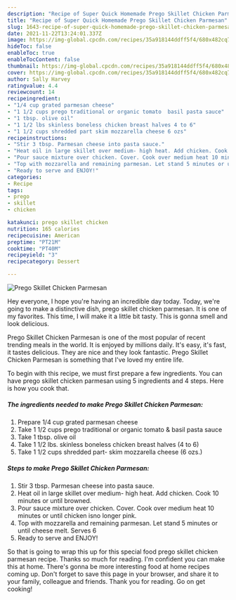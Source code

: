 ```yaml
---
description: "Recipe of Super Quick Homemade Prego Skillet Chicken Parmesan"
title: "Recipe of Super Quick Homemade Prego Skillet Chicken Parmesan"
slug: 1643-recipe-of-super-quick-homemade-prego-skillet-chicken-parmesan
date: 2021-11-22T13:24:01.337Z
image: https://img-global.cpcdn.com/recipes/35a918144ddff5f4/680x482cq70/prego-skillet-chicken-parmesan-recipe-main-photo.jpg
hideToc: false
enableToc: true
enableTocContent: false
thumbnail: https://img-global.cpcdn.com/recipes/35a918144ddff5f4/680x482cq70/prego-skillet-chicken-parmesan-recipe-main-photo.jpg
cover: https://img-global.cpcdn.com/recipes/35a918144ddff5f4/680x482cq70/prego-skillet-chicken-parmesan-recipe-main-photo.jpg
author: Sally Harvey
ratingvalue: 4.4
reviewcount: 14
recipeingredient:
- "1/4 cup grated parmesan cheese"
- "1 1/2 cups prego traditional or organic tomato  basil pasta sauce"
- "1 tbsp. olive oil"
- "1 1/2 lbs skinless boneless chicken breast halves 4 to 6"
- "1 1/2 cups shredded part skim mozzarella cheese 6 ozs"
recipeinstructions:
- "Stir 3 tbsp. Parmesan cheese into pasta sauce."
- "Heat oil in large skillet over medium- high heat. Add chicken. Cook 10 minutes or until browned."
- "Pour sauce mixture over chicken. Cover. Cook over medium heat 10 minutes or until chicken isno longer pink."
- "Top with mozzarella and remaining parmesan. Let stand 5 minutes or until cheese melt. Serves 6"
- "Ready to serve and ENJOY!"
categories:
- Recipe
tags:
- prego
- skillet
- chicken

katakunci: prego skillet chicken 
nutrition: 165 calories
recipecuisine: American
preptime: "PT21M"
cooktime: "PT40M"
recipeyield: "3"
recipecategory: Dessert

---
```



![Prego Skillet Chicken Parmesan](https://img-global.cpcdn.com/recipes/35a918144ddff5f4/680x482cq70/prego-skillet-chicken-parmesan-recipe-main-photo.jpg)

Hey everyone, I hope you're having an incredible day today. Today, we're going to make a distinctive dish, prego skillet chicken parmesan. It is one of my favorites. This time, I will make it a little bit tasty. This is gonna smell and look delicious.

Prego Skillet Chicken Parmesan is one of the most popular of recent trending meals in the world. It is enjoyed by millions daily. It's easy, it's fast, it tastes delicious. They are nice and they look fantastic. Prego Skillet Chicken Parmesan is something that I've loved my entire life.




To begin with this recipe, we must first prepare a few ingredients. You can have prego skillet chicken parmesan using 5 ingredients and 4 steps. Here is how you cook that.

<!--inarticleads1-->

##### The ingredients needed to make Prego Skillet Chicken Parmesan:

1. Prepare 1/4 cup grated parmesan cheese
1. Take 1 1/2 cups prego traditional or organic tomato & basil pasta sauce
1. Take 1 tbsp. olive oil
1. Take 1 1/2 lbs. skinless boneless chicken breast halves (4 to 6)
1. Take 1 1/2 cups shredded part- skim mozzarella cheese (6 ozs.)




<!--inarticleads2-->

##### Steps to make Prego Skillet Chicken Parmesan:

1. Stir 3 tbsp. Parmesan cheese into pasta sauce.
1. Heat oil in large skillet over medium- high heat. Add chicken. Cook 10 minutes or until browned.
1. Pour sauce mixture over chicken. Cover. Cook over medium heat 10 minutes or until chicken isno longer pink.
1. Top with mozzarella and remaining parmesan. Let stand 5 minutes or until cheese melt. Serves 6
1. Ready to serve and ENJOY!



So that is going to wrap this up for this special food prego skillet chicken parmesan recipe. Thanks so much for reading. I'm confident you can make this at home. There's gonna be more interesting food at home recipes coming up. Don't forget to save this page in your browser, and share it to your family, colleague and friends. Thank you for reading. Go on get cooking!
